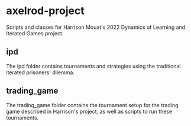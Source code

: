 # axelrod-project
 Scripts and classes for Harrison Mouat's 2022 Dynamics of Learning and Iterated Games project.

## ipd
The ipd folder contains tournaments and strategies using the traditional iterated prisoners' dilemma.
## trading_game
The trading_game folder contains the tournament setup for the trading game described in Harrison's project, as well as scripts to run these tournaments.
